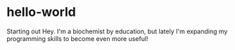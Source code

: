 # hello-world
Starting out
Hey. I'm a biochemist by education, but lately I'm expanding my programming skills to become even more useful!
